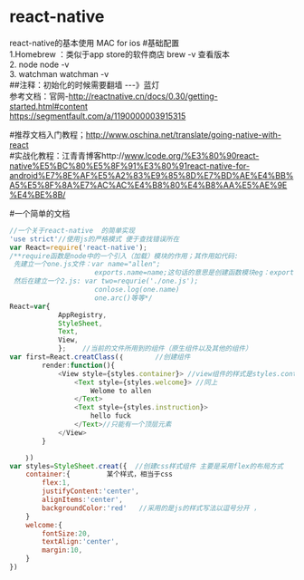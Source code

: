 # react-native
react-native的基本使用
MAC for ios 
#基础配置  
1.Homebrew ：类似于app store的软件商店   brew  -v 查看版本  
2. node  node -v  
3. watchman  watchman -v  
##注释：初始化的时候需要翻墙  ---》蓝灯  
参考文档：官网-http://reactnative.cn/docs/0.30/getting-started.html#content    
          https://segmentfault.com/a/1190000003915315

#推荐文档入门教程；http://www.oschina.net/translate/going-native-with-react  
#实战化教程：江青青博客http://www.lcode.org/%E3%80%90react-native%E5%BC%80%E5%8F%91%E3%80%91react-native-for-android%E7%8E%AF%E5%A2%83%E9%85%8D%E7%BD%AE%E4%BB%A5%E5%8F%8A%E7%AC%AC%E4%B8%80%E4%B8%AA%E5%AE%9E%E4%BE%8B/ 

#一个简单的文档  
```js
//一个关于react-native  的简单实现 
'use strict'//使用js的严格模式 便于查找错误所在
var React=require('react-native');
/**require函数是node中的一个引入（加载）模块的作用；其作用如代码:
 先建立一个one.js文件：var name="allen";
                     exports.name=name;这句话的意思是创建函数模块eg：export.arc=function(){alert("a")}
 然后在建立一个2.js: var two=requrie('./one.js'); 
                     conlose.log(one.name)
                     one.arc()等等*/
React=var{
			AppRegistry,
			StyleSheet,
			Text,
			View,
			};    //当前的文件所用到的组件（原生组件以及其他的组件）
var first=React.creatClass(｛        //创建组件
		render:function(){
			<View style={styles.container}> //view组件的样式是styles.container
				<Text style={styles.welcome}> //同上
					Welome to allen 
				</Text>
				<Text style={styles.instruction}>
					hello fuck
				</Text>//只能有一个顶层元素
			</View>
		}

	｝)
var styles=StyleSheet.creat({  //创建css样式组件 主要是采用flex的布局方式
	container:{         某个样式，相当于css
		flex:1,
		justifyContent:'center',
		alignItems:'center',
		backgroundColor:'red'   //采用的是js的样式写法以逗号分开 ，
	}
	welcome:{
		fontSize:20,
		textAlign:'center',
		margin:10,
	}
})
```
